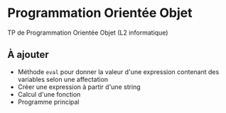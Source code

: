 # Programmation Orientée Objet

TP de Programmation Orientée Objet (L2 informatique)

## À ajouter

- Méthode `eval` pour donner la valeur d'une expression contenant des variables selon une affectation
- Créer une expression à partir d'une string
- Calcul d'une fonction
- Programme principal
